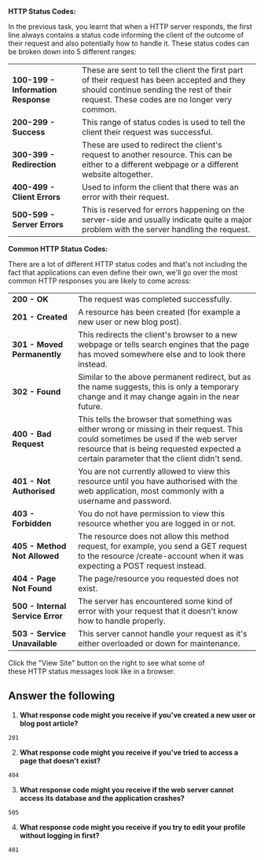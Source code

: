 
**HTTP Status Codes:**

In the previous task, you learnt that when a HTTP server responds, the first line always contains a status code informing the client of the outcome of their request and also potentially how to handle it. These status codes can be broken down into 5 different ranges:

|   |   |
|---|---|
|**100-199 - Information Response**|These are sent to tell the client the first part of their request has been accepted and they should continue sending the rest of their request. These codes are no longer very common.|
|**200-299 - Success**|This range of status codes is used to tell the client their request was successful.|
|**300-399 - Redirection**|These are used to redirect the client's request to another resource. This can be either to a different webpage or a different website altogether.|
|**400-499 - Client Errors**|Used to inform the client that there was an error with their request.|
|**500-599 - Server Errors**|This is reserved for errors happening on the server-side and usually indicate quite a major problem with the server handling the request.|

**Common HTTP Status Codes:**  

There are a lot of different HTTP status codes and that's not including the fact that applications can even define their own, we'll go over the most common HTTP responses you are likely to come across:

|   |   |
|---|---|
|**200 - OK**|The request was completed successfully.|
|**201 - Created**|A resource has been created (for example a new user or new blog post).|
|**301 - Moved Permanently**|This redirects the client's browser to a new webpage or tells search engines that the page has moved somewhere else and to look there instead.|
|**302 - Found**|Similar to the above permanent redirect, but as the name suggests, this is only a temporary change and it may change again in the near future.|
|**400 - Bad Request**|This tells the browser that something was either wrong or missing in their request. This could sometimes be used if the web server resource that is being requested expected a certain parameter that the client didn't send.|
|**401 - Not Authorised**|You are not currently allowed to view this resource until you have authorised with the web application, most commonly with a username and password.|
|**403 - Forbidden**|You do not have permission to view this resource whether you are logged in or not.|
|**405 - Method Not Allowed**|The resource does not allow this method request, for example, you send a GET request to the resource /create-account when it was expecting a POST request instead.|
|**404 - Page Not Found**|The page/resource you requested does not exist.|
|**500 - Internal Service Error**|The server has encountered some kind of error with your request that it doesn't know how to handle properly.|
|**503 - Service Unavailable**|This server cannot handle your request as it's either overloaded or down for maintenance.|

Click the "View Site" button on the right to see what some of these HTTP status messages look like in a browser.

## Answer the following

1) **What response code might you receive if you've created a new user or blog post article?**

```answer
201
```

2) **What response code might you receive if you've tried to access a page that doesn't exist?**

```answer
404
```

3) **What response code might you receive if the web server cannot access its database and the application crashes?**

```answer
505
```

4) **What response code might you receive if you try to edit your profile without logging in first?**

```answer
401
```


